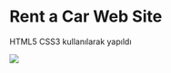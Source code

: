 <h1> Rent a Car Web Site </h1>
<p> HTML5 CSS3 kullanılarak yapıldı <p>
<img src="https://user-images.githubusercontent.com/88774171/212983383-dd1388c3-8fca-4132-9a32-1641980b567d.gif" />

